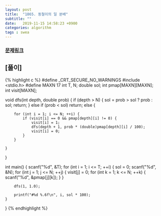 ```yaml
---
layout: post
title:  "1865. 동철이의 일 분배"
subtitle: ""
date:   2019-11-15 14:58:23 +0900
categories: algorithm
tags : swea
---
```

### [문제링크]({{"https://swexpertacademy.com/main/code/problem/problemDetail.do?contestProbId=AV5LuHfqDz8DFAXc"}})

## [풀이]

{% highlight c %}
#define _CRT_SECURE_NO_WARNINGS
#include <stdio.h>
#define MAXN 17
int T, N;
double sol;
int pmap[MAXN][MAXN];
int visit[MAXN];


void dfs(int depth, double prob) {
	if (depth > N) {
		sol = prob > sol ? prob : sol;
		return;
	}
	else if (prob < sol) return;
	else {
		
		for (int i = 1; i <= N; ++i) {
			if (visit[i] == 0 && pmap[depth][i] != 0) {
				visit[i] = 1;
				dfs(depth + 1, prob * (double)pmap[depth][i] / 100);
				visit[i] = 0;
			}
		}
	
	}
}

int main() {
	scanf("%d", &T);
	for (int i = 1; i <= T; ++i) {
		sol = 0;
		scanf("%d", &N);
		for (int j = 1; j <= N; ++j) {
			visit[j] = 0;
			for (int k = 1; k <= N; ++k) {
				scanf("%d", &pmap[j][k]);
			}
		}

		dfs(1, 1.0);

		printf("#%d %.6f\n", i, sol * 100);
	}
}
{% endhighlight %}